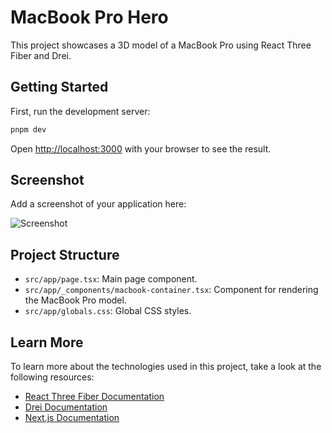 # MacBook Pro Hero

This project showcases a 3D model of a MacBook Pro using React Three Fiber and Drei.

## Getting Started

First, run the development server:

```bash
pnpm dev

```

Open [http://localhost:3000](http://localhost:3000) with your browser to see the result.

## Screenshot

Add a screenshot of your application here:

![Screenshot](./screenshot.png)

## Project Structure

- `src/app/page.tsx`: Main page component.
- `src/app/_components/macbook-container.tsx`: Component for rendering the MacBook Pro model.
- `src/app/globals.css`: Global CSS styles.

## Learn More

To learn more about the technologies used in this project, take a look at the following resources:

- [React Three Fiber Documentation](https://docs.pmnd.rs/react-three-fiber/getting-started/introduction)
- [Drei Documentation](https://github.com/pmndrs/drei)
- [Next.js Documentation](https://nextjs.org/docs)

